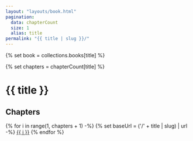 ```yaml
---
layout: "layouts/book.html"
pagination:
  data: chapterCount
  size: 1   
  alias: title
permalink: "{{ title | slug }}/"
---
```


{% set book = collections.books[title] %}

{% set chapters = chapterCount[title] %}

# {{ title }}

## Chapters
<nav class="chapter-navigation" aria-label="chapter navigation">
{% for i in range(1, chapters + 1) -%}
{% set baseUrl = ('/' + title | slug) | url -%}
<a href="{{ baseUrl }}/{{ i }}">{{ i }}</a>
{% endfor %}
</nav>

